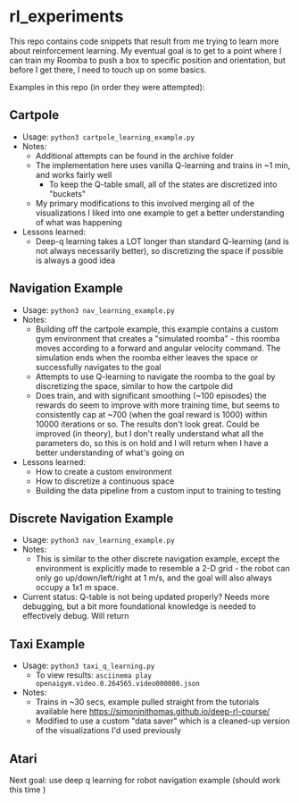 # rl_experiments
This repo contains code snippets that result from me trying to learn more about reinforcement learning. My eventual goal is to get to a point where I can train my Roomba to push a box to specific position and orientation, but before I get there, I need to touch up on some basics.

Examples in this repo (in order they were attempted):
## Cartpole
+ Usage: `python3 cartpole_learning_example.py`
+ Notes:
    + Additional attempts can be found in the archive folder
    + The implementation here uses vanilla Q-learning and trains in ~1 min, and works fairly well
        + To keep the Q-table small, all of the states are discretized into "buckets"
    + My primary modifications to this involved merging all of the visualizations I liked into one example to get a better understanding of what was happening
+ Lessons learned:
    + Deep-q learning takes a LOT longer than standard Q-learning (and is not always necessarily better), so discretizing the space if possible is always a good idea

## Navigation Example
+ Usage: `python3 nav_learning_example.py`
+ Notes:
    + Building off the cartpole example, this example contains a custom gym environment that creates a "simulated roomba" - this roomba moves according to a forward and angular velocity command. The simulation ends when the roomba either leaves the space or successfully navigates to the goal
    + Attempts to use Q-learning to navigate the roomba to the goal by discretizing the space, similar to how the cartpole did
    + Does train, and with significant smoothing (~100 episodes) the rewards do seem to improve with more training time, but seems to consistently cap at ~700 (when the goal reward is 1000) within 10000 iterations or so. The results don't look great. Could be improved (in theory), but I don't really understand what all the parameters do, so this is on hold and I will return when I have a better understanding of what's going on
+ Lessons learned:
    + How to create a custom environment
    + How to discretize a continuous space
    + Building the data pipeline from a custom input to training to testing

## Discrete Navigation Example
+ Usage: `python3 nav_learning_example.py`
+ Notes:
    + This is similar to the other discrete navigation example, except the environment is explicitly made to resemble a 2-D grid - the robot can only go up/down/left/right at 1 m/s, and the goal will also always occupy a 1x1 m space.
+ Current status: Q-table is not being updated properly? Needs more debugging, but a bit more foundational knowledge is needed to effectively debug. Will return

## Taxi Example
+ Usage: `python3 taxi_q_learning.py`
    + To view results: `asciinema play openaigym.video.0.264565.video000000.json`
+ Notes:
    + Trains in ~30 secs, example pulled straight from the tutorials available here https://simoninithomas.github.io/deep-rl-course/
    + Modified to use a custom "data saver" which is a cleaned-up version of the visualizations I'd used previously

## Atari




Next goal: use deep q learning for robot navigation example (should work this time )
